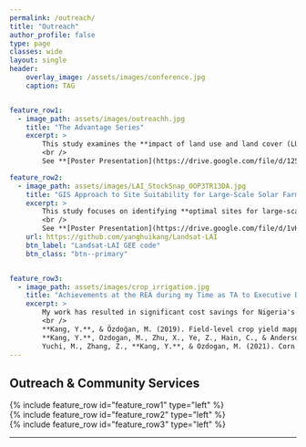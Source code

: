 ```yaml
---
permalink: /outreach/
title: "Outreach"
author_profile: false
type: page
classes: wide
layout: single
header:
    overlay_image: /assets/images/conference.jpg
    caption: TAG


feature_row1:
  - image_path: assets/images/outreachh.jpg
    title: "The Advantage Series"
    excerpt: >
        This study examines the **impact of land use and land cover (LULC) changes on soil erosion rates within the Otamiri watershed** spanning across **Owerri to Rivers States, Southern, Nigeria**. Using the **Revised Universal Soil Loss Equation (RUSLE) integrated with remote sensing and GIS technologies**, the research tracks LULC changes between **1996** and **2016**. The findings indicate significant **deforestation and land conversion**, leading to increased **soil erosion**. This necessitates the **implementation of sustainable land management practices** to mitigate further degradation. <br />
        <br />
        See **[Poster Presentation](https://drive.google.com/file/d/125UMIJKCs6rYyxgpQzGqWOI_snqkqVII/view?usp=sharing):** **2021 World Environment Day Celebration**, themed: *"Ecosystem Restoration"*

feature_row2:
  - image_path: assets/images/LAI_StockSnap_OOP3TR13DA.jpg
    title: "GIS Approach to Site Suitability for Large-Scale Solar Farms in Osun East District, Nigeria"
    excerpt: >
        This study focuses on identifying **optimal sites for large-scale solar farms** within the **Osun East District**, Nigeria. It employs **GIS and Analytic Hierarchical Process (AHP)** to perform suitability analysis, identifying the most favorable locations based on **environmental, social, and technical criteria**. The study reveals that approximately **2.6%** of the total area is highly suitable, potentially generating **3,470 MW** of electricity, while moderately suitable areas could yield an additional **28,000 MW**. These findings highlight the significant renewable energy potential in Osun East.. <br />
        <br />
        See **[Poster Presentation](https://drive.google.com/file/d/1vHLr9sQ9xq16wzPUQyQrtkBsTeU486GB/view?usp=sharing):**  **NASRDA 2018 GIS Day**, themed: *"Geospatial Technologies for National Development"*   
    url: https://github.com/yanghuikang/Landsat-LAI
    btn_label: "Landsat-LAI GEE code"
    btn_class: "btn--primary"


feature_row3:
  - image_path: assets/images/crop_irrigation.jpg
    title: "Achievements at the REA during my Time as TA to Executive Director, Playing Key Role in Project Planning"
    excerpt: >
        My work has resulted in significant cost savings for Nigeria's energy sector, particularly by leveraging satellite remote sensing, GIS, AI and machine learning to implement optimized, least-cost geospatial solutions for electrification of underserved and unserved communities. Since joining the Rural Electrification Agency (REA) as a Technical Advisor on Geodata Analysis, my work has been supported by various EO technologies across multiple areas, including the planning, monitoring, and evaluation (M&E) of various renewable energy projects. This support is key in the deployment of 56 solar mini-grids (14 MW), 6 EV charging stations, 497,000 solar home systems, and 35,000 solar streetlights, extending the national grid by 2,000 km and benefiting 1.5 million people. <br /> 
        <br /> 
        **Kang, Y.**, & Özdoğan, M. (2019). Field-level crop yield mapping with Landsat using a hierarchical data assimilation approach. *Remote Sensing of Environment*, *228*, 144–163. [link](https://doi.org/10.1016/j.rse.2019.04.005) <br />
        **Kang, Y.**, Ozdogan, M., Zhu, X., Ye, Z., Hain, C., & Anderson, M. (2020). Comparative assessment of environmental variables and machine learning algorithms for maize yield prediction in the US Midwest. *Environmental Research Letters*, *15*(6). [link](https://doi.org/10.1088/1748-9326/ab7df9) <br/> 
        Yuchi, M., Zhang, Z., **Kang, Y.**, & Ozdogan, M. (2021). Corn yield prediction and uncertainty analysis based on remotely sensed variables using a Bayesian neural network approach. *Remote Sensing of Environment*, *258*, 112408. [link](https://doi.org/10.1016/j.rse.2021.112408)    
---
```


## Outreach & Community Services

{% include feature_row id="feature_row1" type="left" %}  
{% include feature_row id="feature_row2" type="left" %}  
{% include feature_row id="feature_row3" type="left" %}

---




<!-- * **Januray 2024:** Our OpenET benchmark paper, where I'm a co-author, is published at [Nature Water](https://www.nature.com/articles/s44221-023-00181-7), offering rigorous assesmsnet of satellite-derived evapotranspiration for resources management.
* **December 2023:** For the second year in a row, hosted our innovative session on "Emerging Machine Learning Approaches for Process Understanding in Ecosystem Sciences" at AGU.
* **December 2023:** Presented our CEDAR-GPP dataset at the AGU, offering vital spatiotemporal estimates of GPP that incorporates the CO2 fertilization effect.
* **October 2023:** Our preprint, “CEDAR-GPP: Spatiotemporally Upscaled Estimates of Gross Primary Productivity Incorporating CO2 Fertilization,” is now under discussion at _[Earth System Science Data](https://essd.copernicus.org/preprints/essd-2023-337/)_.
* **September 2023:** Excited to announce our preprint, “Using Automated Machine Learning for the Upscaling of Gross Primary Productivity,” is currently under discussion at _[Biogeosciences](https://bg.copernicus.org/preprints/bg-2023-141/)_.
* **August 2023:** Presented our recent findings on atmospheric CO2 impacts on global photosynthesis at the _ESA Annual Meeting_ in Portland, Oregon.
* **July 2023:** Delivered a presentation on our work and perspectives on high-resolution satellite LAI data products at _IGARSS 2023_ in Pasadena, CA.
* **June 2023:** A team of master's students under my guidance presented our collaborative work, _"Upscaling Global Hourly GPP with Temporal Fusion Transformer,"_ at the CVPR MultiEarth 2023 Workshop. [paper](link) -->
